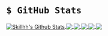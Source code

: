 # `$ GitHub Stats`

<a href="https://github.com/Skillhh/Skillhh/">
<img align="center" src="https://github-readme-stats.vercel.app/api?username=Skillhh&show_icons=true&line_height=27&count_private=true&title_color=ffffff&text_color=c9cacc&icon_color=2bbc8a&bg_color=1d1f21" alt="Skillhh's Github Stats" />
</a>
<a href="https://github.com/Skillhh/Skillhh/">
<img align="center" src="https://github-readme-stats.vercel.app/api/top-langs/?username=Skillhh&hide=html,css&title_color=ffffff&text_color=c9cacc&icon_color=2bbc8a&bg_color=1d1f21" />
</a>
<a href="https://github.com/Skillhh/Assembly">
<img align="center" src="https://github-readme-stats.vercel.app/api/pin/?username=Skillhh&repo=Assembly&title_color=ffffff&text_color=c9cacc&icon_color=2bbc8a&bg_color=1d1f21" />
</a>
<a href="https://github.com/Skillhh/shellcode-x86_x64">
<img align="center" src="https://github-readme-stats.vercel.app/api/pin/?username=Skillhh&repo=Shellcode-x86_x64&title_color=ffffff&text_color=c9cacc&icon_color=2bbc8a&bg_color=1d1f21" />
</a>
<a href="https://github.com/Skillhh/PracticalBinaryAnalysis">
<img align="center" src="https://github-readme-stats.vercel.app/api/pin/?username=Skillhh&repo=PracticalBinaryAnalysis&title_color=ffffff&text_color=c9cacc&icon_color=2bbc8a&bg_color=1d1f21" />
</a>
<a href="https://github.com/Skillhh/PracticalC_programming">
<img align="center" src="https://github-readme-stats.vercel.app/api/pin/?username=Skillhh&repo=PracticalC_programming&title_color=ffffff&text_color=c9cacc&icon_color=2bbc8a&bg_color=1d1f21" />
</a>
